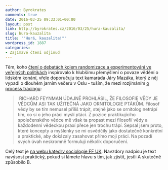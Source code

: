 ```yaml
---
author: Byrokrates
comments: true
date: 2016-03-25 09:33:01+00:00
layout: post
link: http://byrokrates.cz/2016/03/25/hura-kauzalita/
slug: hura-kauzalita
title: '"Hurá, kauzalita!"'
wordpress_id: 1887
categories:
- Zajímavé čtení odjinud
---
```


Těm, koho [čtení o debatách kolem randomizace a experimentování ve veřejných politikách](http://byrokrates.cz/2016/03/24/dobre-cteni-predvelikonocni-meritokracie-pruzkumy-trendy/) inspirovalo k hlubšímu přemýšlení o povaze vědění o lidském konání, vřele doporučuju text kamaráda Járy Mazáka, který z něj vypadl o dlouhém jarním večeru v Oslu - tuším, že mezi rozjímáním [o process tracingu](https://www.press.umich.edu/2556282/process_tracing_methods):



<blockquote> RICHARD FEYNMAN ÚDAJNĚ PROHLÁSIL, ŽE FILOSOFIE VĚDY JE VĚDCŮM ASI TAK UŽITEČNÁ JAKO ORNITOLOGIE PTÁKŮM. Filosof vědy by se tím nemusel příliš trápit, stejně jako se ornitolog netrápí tím, co si o jeho práci myslí ptáci. Z pozice praktikujícího společenského vědce mě však ta propast mezi filosofií vědy a každodenní vědeckou praxí přece jen trochu trápí. Sepsal jsem proto, které koncepty a myšlenky se mi osvědčily jako dostatečně konkrétní a praktické, aby dokázaly zasahovat přímo moji práci. Na pozadí svých úvah neskromně formuluji několik doporučení.</blockquote>



Celý text je [na webu katedry sociologie FF UK](http://ksoc.ff.cuni.cz/2016/03/23/vecerni-uvahy-o-filosofii-vedy/). Navzdory nadpisu je text navýsost praktický, pokud si lámete hlavu s tím, jak zjistit, jestli A skutečně způsobilo B.

